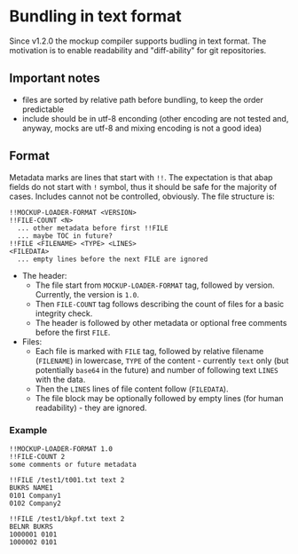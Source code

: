 # Bundling in text format

Since v1.2.0 the mockup compiler supports budling in text format. The motivation is to enable readability and "diff-ability" for git repositories.

## Important notes

- files are sorted by relative path before bundling, to keep the order predictable
- include should be in utf-8 enconding (other encoding are not tested and, anyway, mocks are utf-8 and mixing encoding is not a good idea)

## Format

Metadata marks are lines that start with `!!`. The expectation is that abap fields do not start with `!` symbol, thus it should be safe for the majority of cases. Includes cannot not be controlled, obviously. The file structure is:

```text
!!MOCKUP-LOADER-FORMAT <VERSION>
!!FILE-COUNT <N>
  ... other metadata before first !!FILE
  ... maybe TOC in future?
!!FILE <FILENAME> <TYPE> <LINES>
<FILEDATA>
  ... empty lines before the next FILE are ignored
```

- The header:
  - The file start from `MOCKUP-LOADER-FORMAT` tag, followed by version. Currently, the version is `1.0`.
  - Then `FILE-COUNT` tag follows describing the count of files for a basic integrity check.
  - The header is followed by other metadata or optional free comments before the first `FILE`.
- Files:
  - Each file is marked with `FILE` tag, followed by relative filename (`FILENAME`) in lowercase, `TYPE` of the content - currently `text` only (but potentially `base64` in the future) and number of following text `LINES` with the data.
  - Then the `LINES` lines of file content follow (`FILEDATA`).
  - The file block may be optionally followed by empty lines (for human readability) - they are ignored.

### Example

```text
!!MOCKUP-LOADER-FORMAT 1.0
!!FILE-COUNT 2
some comments or future metadata

!!FILE /test1/t001.txt text 2
BUKRS NAME1
0101 Company1
0102 Company2

!!FILE /test1/bkpf.txt text 2
BELNR BUKRS
1000001 0101
1000002 0101
```
